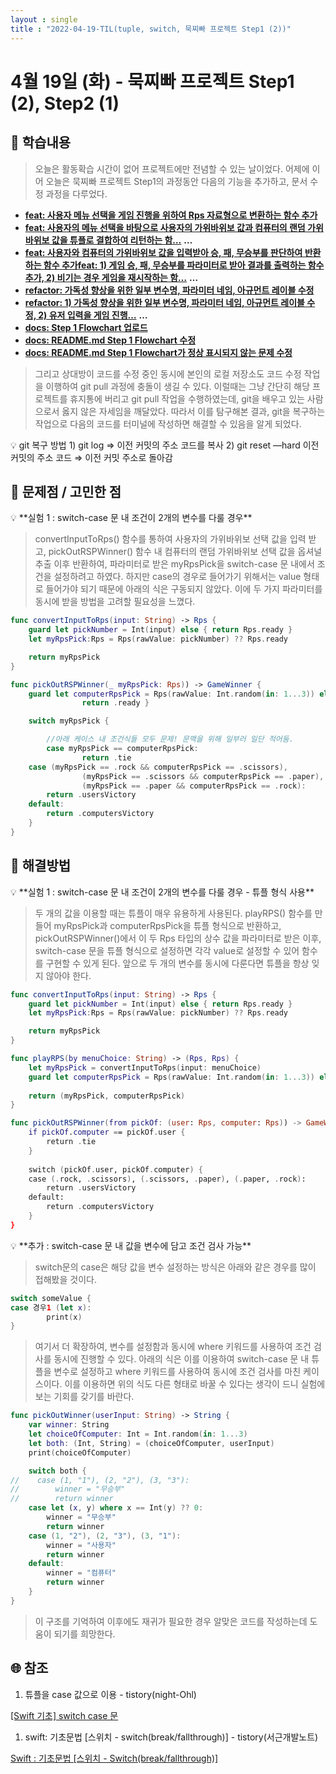 ```yaml
---
layout : single
title : "2022-04-19-TIL(tuple, switch, 묵찌빠 프로젝트 Step1 (2))"
---
```


# 4월 19일 (화) - 묵찌빠 프로젝트 Step1 (2), Step2 (1)

## 🐣 학습내용

> 오늘은 활동확습 시간이 없어 프로젝트에만 전념할 수 있는 날이었다. 어제에 이어 오늘은 묵찌빠 프로젝트 Step1의 과정동안 다음의 기능을 추가하고, 문서 수정 과정을 다루었다.
> 

- **[feat: 사용자 메뉴 선택을 게임 진행을 위하여 Rps 자료형으로 변환하는 함수 추가](https://github.com/minsson/ios-rock-paper-scissors/commit/5a9c8283c1c296209a50a6c3c8a2ae8745d0cbb7)**
- **[feat: 사용자의 메뉴 선택을 바탕으로 사용자의 가위바위보 값과 컴퓨터의 랜덤 가위바위보 값을 튜플로 결합하여 리턴하는 함…](https://github.com/minsson/ios-rock-paper-scissors/commit/dadf59a30824602d65dbc304ae0166c3ba72d3a5)** **…**
- **[feat: 사용자와 컴퓨터의 가위바위보 값을 입력받아 승, 패, 무승부를 판단하여 반환하는 함수 추가](https://github.com/minsson/ios-rock-paper-scissors/commit/4a2984f9332335923ee1e0cb010aa419f3e3e16b)[feat: 1) 게임 승, 패, 무승부를 파라미터로 받아 결과를 출력하는 함수 추가, 2) 비기는 경우 게임을 재시작하는 함…](https://github.com/minsson/ios-rock-paper-scissors/commit/425673c4ff1bbeb0605abe643d5b2d46ccf8530b)** **…**
- **[refactor: 가독성 향상을 위한 일부 변수명, 파라미터 네임, 아규먼트 레이블 수정](https://github.com/minsson/ios-rock-paper-scissors/commit/9039b535cea26fc176ea48b4ac43e9b6d4e8b728)**
- **[refactor: 1) 가독성 향상을 위한 일부 변수명, 파라미터 네임, 아규먼트 레이블 수정, 2) 유저 입력을 게임 진행…](https://github.com/minsson/ios-rock-paper-scissors/commit/d6e9aa1565ef0497a2c83250467cffabaf36fa89)** **…**
- **[docs: Step 1 Flowchart 업로드](https://github.com/minsson/ios-rock-paper-scissors/commit/1f11d3cec6654eae83179536a3b1335b87dd7c5d)**
- **[docs: README.md Step 1 Flowchart 수정](https://github.com/minsson/ios-rock-paper-scissors/commit/43e85290fef3339dbd38088811a82e1ee8273ce6)**
- **[docs: README.md Step 1 Flowchart가 정상 표시되지 않는 문제 수정](https://github.com/minsson/ios-rock-paper-scissors/commit/8ecd6c5b93a5ee67d84373b07c92a432dd713ae0)**

> 그리고 상대방이 코드를 수정 중인 동시에 본인의 로컬 저장소도 코드 수정 작업을 이행하여 git pull 과정에 충돌이 생길 수 있다. 이럴때는 그냥 간단히 해당 프로젝트를 휴지통에 버리고 git pull 작업을 수행하였는데, git을 배우고 있는 사람으로서 옳지 않은 자세임을 깨달았다. 따라서 이를 탐구해본 결과, git을 복구하는 작업으로 다음의 코드를 터미널에 작성하면 해결할 수 있음을 알게 되었다.
> 

<aside>
💡 git 복구 방법
1) git log ⇒ 이전 커밋의 주소 코드를 복사  
2) git reset —hard 이전 커밋의 주소 코드 ⇒ 이전 커밋 주소로 돌아감

</aside>

## 🐥 문제점 / 고민한 점

<aside>
💡 **실험 1 : switch-case 문 내 조건이 2개의 변수를 다룰 경우**

</aside>

> convertInputToRps() 함수를 통하여 사용자의 가위바위보 선택 값을 입력 받고, pickOutRSPWinner() 함수 내 컴퓨터의 랜덤 가위바위보 선택 값을 옵셔널 추출 이후 반환하여, 파라미터로 받은 myRpsPick을 switch-case 문 내에서 조건을 설정하려고 하였다. 하지만 case의 경우로 들어가기 위해서는 value 형태로 들어가야 되기 때문에 아래의 식은 구동되지 않았다. 이에 두 가지 파라미터를 동시에 받을 방법을 고려할 필요성을 느꼈다.
> 

```swift
func convertInputToRps(input: String) -> Rps {
    guard let pickNumber = Int(input) else { return Rps.ready }
    let myRpsPick:Rps = Rps(rawValue: pickNumber) ?? Rps.ready

    return myRpsPick
}

func pickOutRSPWinner(_ myRpsPick: Rps)) -> GameWinner {
    guard let computerRpsPick = Rps(rawValue: Int.random(in: 1...3)) else { 
				return .ready }

    switch myRpsPick {

		//아래 케이스 내 조건식들 모두 문제! 문맥을 위해 일부러 일단 적어둠.
		case myRpsPick == computerRpsPick:
				return .tie
    case (myRpsPick == .rock && computerRpsPick == .scissors), 
				(myRpsPick == .scissors && computerRpsPick == .paper), 
				(myRpsPick == .paper && computerRpsPick == .rock):
        return .usersVictory
    default:
        return .computersVictory
    }
}
```

## 🐓 해결방법

<aside>
💡 **실험 1 : switch-case 문 내 조건이 2개의 변수를 다룰 경우 - 튜플 형식 사용**

</aside>

> 두 개의 값을 이용할 때는 튜플이 매우 유용하게 사용된다. playRPS() 함수를 만들어 myRpsPick과 computerRpsPick을 튜플 형식으로 반환하고, pickOutRSPWinner()에서 이 두 Rps 타입의 상수 값을 파라미터로 받은 이후, switch-case 문을 튜플 형식으로 설정하면 각각 value로 설정할 수 있어 함수를 구현할 수 있게 된다. 앞으로 두 개의 변수를 동시에 다룬다면 튜플을 항상 잊지 않아야 한다.
> 

```swift
func convertInputToRps(input: String) -> Rps {
    guard let pickNumber = Int(input) else { return Rps.ready }
    let myRpsPick:Rps = Rps(rawValue: pickNumber) ?? Rps.ready

    return myRpsPick
}

func playRPS(by menuChoice: String) -> (Rps, Rps) {
    let myRpsPick = convertInputToRps(input: menuChoice)
    guard let computerRpsPick = Rps(rawValue: Int.random(in: 1...3)) else { return (.ready, .ready) }
    
    return (myRpsPick, computerRpsPick)
}

func pickOutRSPWinner(from pickOf: (user: Rps, computer: Rps)) -> GameWinner {
    if pickOf.computer == pickOf.user {
        return .tie
    }
    
    switch (pickOf.user, pickOf.computer) {
    case (.rock, .scissors), (.scissors, .paper), (.paper, .rock):
        return .usersVictory
    default:
        return .computersVictory
    }
}
```

<aside>
💡 **추가 : switch-case 문 내 값을 변수에 담고 조건 검사 가능**

</aside>

> switch문의 case은 해당 값을 변수 설정하는 방식은 아래와 같은 경우를 많이 접해봤을 것이다.
> 

```swift
switch someValue {
case 경우1 (let x):
		print(x)
}
```

> 여기서 더 확장하여, 변수를 설정함과 동시에 where 키워드를 사용하여 조건 검사를 동시에 진행할 수 있다. 아래의 식은 이를 이용하여 switch-case 문 내 튜플을 변수로 설정하고 where 키워드를 사용하여 동시에 조건 검사를 마친 케이스이다. 이를 이용하면 위의 식도 다른 형태로 바꿀 수 있다는 생각이 드니 실험에 보는 기회를 갖기를 바란다.
> 

```swift
func pickOutWinner(userInput: String) -> String {
    var winner: String
    let choiceOfComputer: Int = Int.random(in: 1...3)
    let both: (Int, String) = (choiceOfComputer, userInput)
    print(choiceOfComputer)

    switch both {
//    case (1, "1"), (2, "2"), (3, "3"):
//        winner = "무승부"
//        return winner
    case let (x, y) where x == Int(y) ?? 0:
        winner = "무승부"
        return winner
    case (1, "2"), (2, "3"), (3, "1"):
        winner = "사용자"
        return winner
    default:
        winner = "컴퓨터"
        return winner
    }
}
```

> 이 구조를 기억하여 이후에도 재귀가 필요한 경우 알맞은 코드를 작성하는데 도움이 되기를 희망한다.
> 

## 🌐 참조

1. 튜플을 case 값으로 이용 - tistory(night-Ohl)

[[Swift 기초] switch case 문](https://nightohl.tistory.com/entry/Swift-%EA%B8%B0%EC%B4%88-switch-case-%EB%AC%B8)

1. swift: 기초문법 [스위치 - switch(break/fallthrough)] - tistory(서근개발노트)

[Swift : 기초문법 [스위치 - Switch(break/fallthrough)]](https://seons-dev.tistory.com/103)
